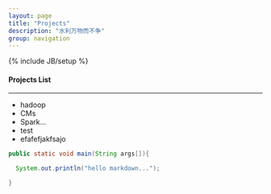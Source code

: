 ```yaml
---
layout: page
title: "Projects"
description: "水利万物而不争"
group: navigation
---
```

{% include JB/setup %}


#### Projects List


---

- hadoop
- CMs
- Spark...
- test
- efafefjakfsajo

```java
public static void main(String args[]){

  System.out.println("hello markdown...");

}

```

